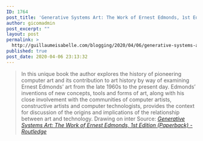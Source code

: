 ```yaml
---
ID: 1764
post_title: 'Generative Systems Art: The Work of Ernest Edmonds, 1st Edition (Paperback) &#8211; Routledge'
author: gicomadmin
post_excerpt: ""
layout: post
permalink: >
  http://guillaumeisabelle.com/blogging/2020/04/06/generative-systems-art-the-work-of-ernest-edmonds-1st-edition-paperback-routledge/
published: true
post_date: 2020-04-06 23:13:32
---
```

> In this unique book the author explores the history of pioneering computer art and its contribution to art history by way of examining Ernest Edmonds’ art from the late 1960s to the present day. Edmonds’ inventions of new concepts, tools and forms of art, along with his close involvement with the communities of computer artists, constructive artists and computer technologists, provides the context for discussion of the origins and implications of the relationship between art and technology. Drawing on inter Source: *[Generative Systems Art: The Work of Ernest Edmonds, 1st Edition (Paperback) - Routledge][1]*

 [1]: https://www.routledge.com/Generative-Systems-Art-The-Work-of-Ernest-Edmonds/Franco/p/book/9780367879693